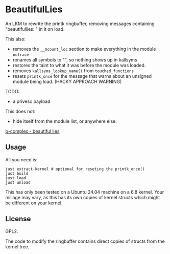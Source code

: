# BeautifulLies

An LKM to rewrite the printk ringbuffer, removing messages containing
"beautifullies: " in it on load.

This also:
* removes the `__mcount_loc` section to make everything in the module `notrace`
* renames all symbols to "", so nothing shows up in kallsyms
* restores the taint to what it was before the module was loaded.
* removes `kallsyms_lookup_name()` from `touched_functions`
* resets `printk_once` for the message that warns about an unsigned module
  being load. (HACKY APPROACH WARNING)

TODO:
* a privesc payload

This does not:
* hide itself from the module list, or anywhere else.

[b-complex - beautiful lies](https://youtube.com/watch?v=tzqw_Dqa0SU)

## Usage

All you need is:
```
just extract-kernel # optional for reseting the printk_once()
just build
just load
just unload
```

This has only been tested on a Ubuntu 24.04 machine on a 6.8 kernel.
Your millage may vary, as this has its own copies of kernel structs which might
be different on your kernel.

## License

GPL2.

The code to modify the ringbuffer contains direct copies of structs from the
kernel tree.
